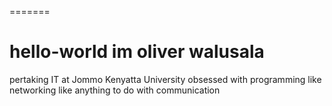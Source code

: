 
=======
# hello-world im oliver walusala
pertaking IT at Jommo Kenyatta University
obsessed with programming
like networking
like anything to do with communication

